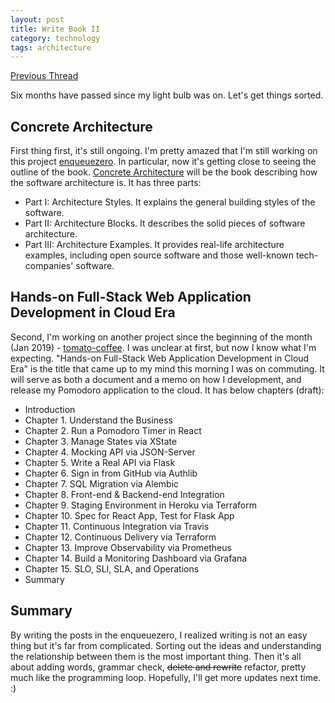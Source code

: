 ```yaml
---
layout: post
title: Write Book II
category: technology
tags: architecture
---
```


[Previous Thread](https://www.soasme.com/2017/08/16/write-book)

Six months have passed since my light bulb was on. Let's get things sorted.

## Concrete Architecture

First thing first, it's still ongoing. I'm pretty amazed that I'm still working on this project [enqueuezero](https://enqueuezero.com/). In particular, now it's getting close to seeing the outline of the book.
[Concrete Architecture](https://enqueuezero.com/category/architecture.html) will be the book describing how the software architecture is. It has three parts:

* Part I: Architecture Styles. It explains the general building styles of the software.
* Part II: Architecture Blocks. It describes the solid pieces of software architecture.
* Part III: Architecture Examples. It provides real-life architecture examples, including open source software and those well-known tech-companies' software.

## Hands-on Full-Stack Web Application Development in Cloud Era

Second, I'm working on another project since the beginning of the month (Jan 2019) - [tomato-coffee](https://github.com/soasme/tomato-coffee). I was unclear at first, but now I know what I'm expecting.
"Hands-on Full-Stack Web Application Development in Cloud Era" is the title that came up to my mind this morning I was on commuting. It will serve as both a document and a memo on how I development, and release my Pomodoro application to the cloud. It has below chapters (draft):

* Introduction
* Chapter 1. Understand the Business
* Chapter 2. Run a Pomodoro Timer in React
* Chapter 3. Manage States via XState
* Chapter 4. Mocking API via JSON-Server
* Chapter 5. Write a Real API via Flask
* Chapter 6. Sign in from GitHub via Authlib
* Chapter 7. SQL Migration via Alembic
* Chapter 8. Front-end & Backend-end Integration
* Chapter 9. Staging Environment in Heroku via Terraform
* Chapter 10. Spec for React App, Test for Flask App
* Chapter 11. Continuous Integration via Travis
* Chapter 12. Continuous Delivery via Terraform
* Chapter 13. Improve Observability via Prometheus
* Chapter 14. Build a Monitoring Dashboard via Grafana
* Chapter 15. SLO, SLI, SLA, and Operations
* Summary

## Summary

By writing the posts in the enqueuezero, I realized writing is not an easy thing but it's far from complicated. Sorting out the ideas and understanding the relationship between them is the most important thing. Then it's all about adding words, grammar check, ~~delete and rewrite~~ refactor, pretty much like the programming loop. Hopefully, I'll get more updates next time. :)
